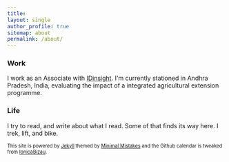 ```yaml
---
title: 
layout: single
author_profile: true
sitemap: about
permalink: /about/
---
```


### Work
I work as an Associate with [IDinsight](http://idinsight.org/). I'm currently stationed in Andhra Pradesh, India, evaluating the impact of a integrated agricultural extension programme.


### Life
I try to read, and write about what I read. Some of that finds its way here. I trek, lift, and bike.
  

<span style="font-size:0.8em;"> This site is powered by [Jekyll](https://jekyllrb.com/) themed by [Minimal Mistakes](https://mmistakes.github.io/minimal-mistakes/) and the Github calendar is tweaked from [IonicaBizau](https://github.com/IonicaBizau/github-calendar). </span>